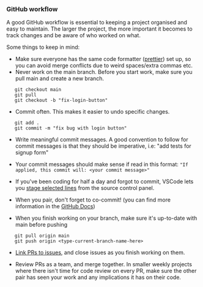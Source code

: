 ### GitHub workflow

A good GitHub workflow is essential to keeping a project organised and easy to maintain. The larger the project, the more important it becomes to track changes and be aware of who worked on what.

Some things to keep in mind:

- Make sure everyone has the same code formatter ([prettier](https://prettier.io/docs/en/install.html)) set up, so you can avoid merge conflicts due to weird spaces/extra commas etc.
- Never work on the main branch. Before you start work, make sure you pull main and create a new branch.

```git
   git checkout main
   git pull
   git checkout -b "fix-login-button"
```

- Commit often. This makes it easier to undo specific changes.

```git
   git add .
   git commit -m "fix bug with login button"
```

- Write meaningful commit messages. A good convention to follow for commit messages is that they should be imperative, i.e: "add tests for signup form"

- Your commit messages should make sense if read in this format:
  `"If applied, this commit will: <your commit message>"`

- If you've been coding for half a day and forgot to commit, VSCode lets you [stage selected lines](https://stackoverflow.com/questions/34730585/how-can-i-commit-some-changes-to-a-file-but-not-others-in-vscode) from the source control panel.

- When you pair, don't forget to co-commit! (you can find more information in the [GitHub Docs](https://docs.github.com/en/github/committing-changes-to-your-project/creating-and-editing-commits/creating-a-commit-with-multiple-authors))

- When you finish working on your branch, make sure it's up-to-date with main before pushing

```git
   git pull origin main
   git push origin <type-current-branch-name-here>
```

- [Link PRs to issues](https://docs.github.com/en/issues/tracking-your-work-with-issues/linking-a-pull-request-to-an-issue), and close issues as you finish working on them.

- Review PRs as a team, and merge together. In smaller weekly projects where there isn't time for code review on every PR, make sure the other pair has seen your work and any implications it has on their code.

